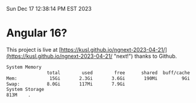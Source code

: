 Sun Dec 17 12:38:14 PM EST 2023

# Angular 16?


This project is live at [https://kusl.github.io/ngnext-2023-04-21/](https://kusl.github.io/ngnext-2023-04-21/ "next!") thanks to Github.

```bash
System Memory
               total        used        free      shared  buff/cache   available
Mem:            15Gi       2.3Gi       3.6Gi       190Mi         9Gi        12Gi
Swap:          8.0Gi       117Mi       7.9Gi
System Storage
813M	.
```
